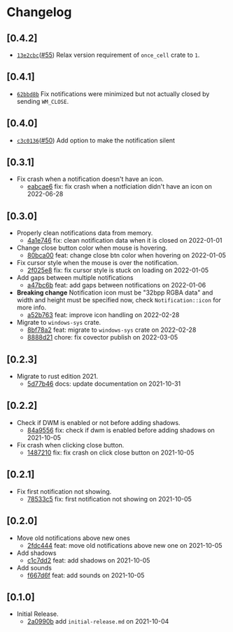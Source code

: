 # Changelog

## \[0.4.2]

- [`13e2cbc`](https://github.com/tauri-apps/win7-notifications/commit/13e2cbcdcb59a6dc9c3a6588b9e4f57ac6662fbf)([#55](https://github.com/tauri-apps/win7-notifications/pull/55)) Relax version requirement of `once_cell` crate to `1`.

## \[0.4.1]

- [`62bbd8b`](https://github.com/tauri-apps/win7-notifications/commit/62bbd8b3ed55467b76c16fadb843e060804ea2fe) Fix notifications were minimized but not actually closed by sending `WM_CLOSE`.

## \[0.4.0]

- [`c3c0136`](https://github.com/tauri-apps/win7-notifications/commit/c3c013691eeb71693ed2aa5c6f8b856e6c5938f4)([#50](https://github.com/tauri-apps/win7-notifications/pull/50)) Add option to make the notification silent

## \[0.3.1]

- Fix crash when a notification doesn't have an icon.
  - [eabcae6](https://github.com/tauri-apps/win7-notifications/commit/eabcae6edb0443cb1ca41ff45815d7de9002d0a3) fix: fix crash when a notficiation didn't have an icon on 2022-06-28

## \[0.3.0]

- Properly clean notifications data from memory.
  - [4a1e746](https://github.com/tauri-apps/win7-notifications/commit/4a1e7465fa5623d48dcd74e57e937fa2ae471ab8) fix: clean notification data when it is closed on 2022-01-01
- Change close button color when mouse is hovering.
  - [80bca00](https://github.com/tauri-apps/win7-notifications/commit/80bca0085d3395e9c902613a879c0c5242f5ff0c) feat: change close btn color when hovering on 2022-01-05
- Fix cursor style when the mouse is over the notification.
  - [2f025e8](https://github.com/tauri-apps/win7-notifications/commit/2f025e8f585ba7458cc3e756af13d1f6f6908864) fix: fix cursor style is stuck on loading on 2022-01-05
- Add gaps between multiple notifications
  - [a47bc6b](https://github.com/tauri-apps/win7-notifications/commit/a47bc6b8315b03f55d1d8f104500d4bea65360d1) feat: add gaps between notifications on 2022-01-06
- **Breaking change** Notification icon must be "32bpp RGBA data" and width and height must be specified now, check `Notification::icon` for more info.
  - [a52b763](https://github.com/tauri-apps/win7-notifications/commit/a52b76383fd41497464f8b71ca10551f0202ca55) feat: improve icon handling on 2022-02-28
- Migrate to `windows-sys` crate.
  - [8bf78a2](https://github.com/tauri-apps/win7-notifications/commit/8bf78a215a500e6e6018f7a31cfc78d8c7e588c3) feat: migrate to `windows-sys` crate on 2022-02-28
  - [8888d21](https://github.com/tauri-apps/win7-notifications/commit/8888d21be39c430b1d2d3285ea02569586a905cc) chore: fix covector publish on 2022-03-05

## \[0.2.3]

- Migrate to rust edition 2021.
  - [5d77b46](https://github.com/tauri-apps/win7-notifications/commit/5d77b46fe7f45b752015537c839a0feae76717f1) docs: update documentation on 2021-10-31

## \[0.2.2]

- Check if DWM is enabled or not before adding shadows.
  - [84a9556](https://github.com/tauri-apps/win7-notifications/commit/84a9556aaa239caead8b7111796047a438845be9) fix: check if dwm is enabled before adding shadows on 2021-10-05
- Fix crash when clicking close button.
  - [1487210](https://github.com/tauri-apps/win7-notifications/commit/14872100c78f6ddda2ee9b3a660bdf1b186b2ce3) fix: fix crash on click close button on 2021-10-05

## \[0.2.1]

- Fix first notification not showing.
  - [78533c5](https://github.com/tauri-apps/win7-notifications/commit/78533c59ca880a699d4d312f03fe635b6f287371) fix: first notification not showing on 2021-10-05

## \[0.2.0]

- Move old notifications above new ones
  - [2fdc444](https://github.com/tauri-apps/win7-notifications/commit/2fdc4442f593334aee513dbfe2bffbb29aef5fe0) feat: move old notifications above new one on 2021-10-05
- Add shadows
  - [c1c7dd2](https://github.com/tauri-apps/win7-notifications/commit/c1c7dd27949ba34a0395061f64a912aaa47c9c2e) feat: add shadows on 2021-10-05
- Add sounds
  - [f667d6f](https://github.com/tauri-apps/win7-notifications/commit/f667d6fce3d52ee49e0c1af03b1507383ab67eab) feat: add sounds on 2021-10-05

## \[0.1.0]

- Initial Release.
  - [2a0990b](https://github.com/tauri-apps/win7-notifications/commit/2a0990bcc750178a24e38cf0293c2944c01596dc) add `initial-release.md` on 2021-10-04
